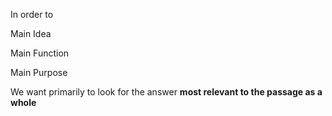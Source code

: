 In order to

Main Idea

Main Function

Main Purpose 

We want primarily to look for the answer **most relevant to the passage as a whole**